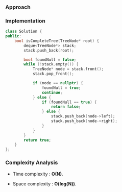 ### Approach


### Implementation

```cpp
class Solution {
public:
    bool isCompleteTree(TreeNode* root) {
        deque<TreeNode*> stack;
        stack.push_back(root);

        bool foundNull = false;
        while (!stack.empty()) {
            TreeNode* node = stack.front();
            stack.pop_front();

            if (node == nullptr) {
                foundNull = true;
                continue;
            } else {
                if (foundNull == true) {
                    return false;
                } else {
                    stack.push_back(node->left);
                    stack.push_back(node->right);
                }
            }
        }
        return true;
    }
};
```

### Complexity Analysis
* Time complexity : **O(N)**.<br>

* Space complexity : **O(log(N))**.<br>

